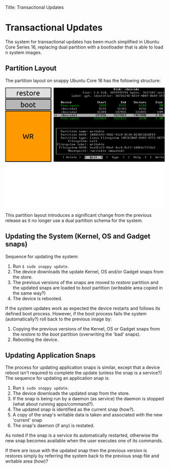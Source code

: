 Title: Transactional Updates
# Transactional Updates
The system for transactional updates has been much simplified in Ubuntu Core Series 16, replacing dual partition with a bootloader that is able to load n system images.

## Partition Layout
The partition layout on snappy Ubuntu Core 16 has the following structure:

![The partition layout in Ubuntu Core Series 16](./media/partition_layout.png)

This partition layout introduces a significant change from the previous release as it no longer use a dual partition schema for the system.

## Updating the System (Kernel, OS and Gadget snaps)
Sequence for updating the system:

1. Run `$ sudo snappy update`.
1. The device downloads the update Kernel, OS and/or Gadget snaps from the store.
1. The previous versions of the snaps are moved to *restore* partition and the updated snaps are loaded to *boot* partition (writeable area copied in the same way?)
1. The device is rebooted.

If the system updates work as expected the device restarts and follows its defined boot process. However, if the boot process fails the system (automatically?) roll back to the previous image by:

1. Copying the previous versions of the Kernel, OS or Gadget snaps from the *restore* to the *boot* partition (overwriting the 'bad' snaps).
2. Rebooting the device.  

## Updating Application Snaps
The process for updating application snaps is similar, except that a device reboot isn't required to complete the update (unless the snap is a service?)
The sequence for updating an application snap is:

1. Run `$ sudo snappy update`.
1. The device downloads the updated snap from the store.
2. If the snap is being run by a daemon (as service) the daemon is stopped (what about running apps/command?).
2. The updated snap is identified as the current snap (how?).
3. A copy of the snap's writable data is taken and associated with the new 'current' snap
4. The snap's daemon (if any) is restated.

As noted if the snap is a service its automatically restarted, otherwise the new snap becomes available when the user executes one of its commands.

If there are issue with the updated snap then the previous version is restores simply by referring the system back to the previous snap file and writable area (how)?